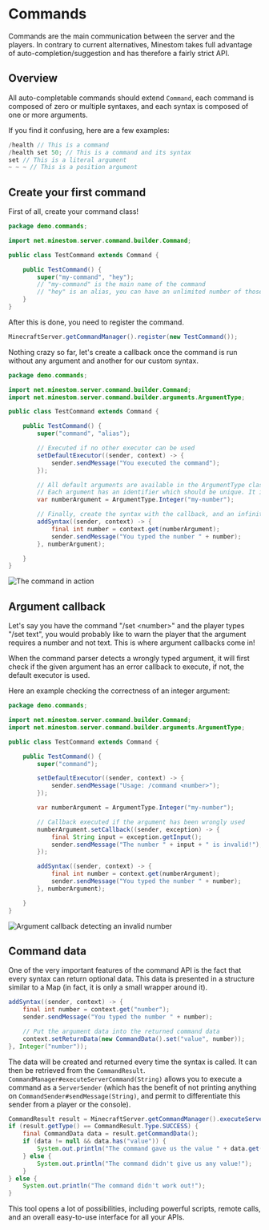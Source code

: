 # Commands

Commands are the main communication between the server and the players. In contrary to current alternatives, Minestom takes full advantage of auto-completion/suggestion and has therefore a fairly strict API.

## Overview

All auto-completable commands should extend `Command`, each command is composed of zero or multiple syntaxes, and each syntax is composed of one or more arguments.

If you find it confusing, here are a few examples:

```java
/health // This is a command
/health set 50; // This is a command and its syntax
set // This is a literal argument
~ ~ ~ // This is a position argument
```

## Create your first command

First of all, create your command class!

```java
package demo.commands;

import net.minestom.server.command.builder.Command;

public class TestCommand extends Command {

    public TestCommand() {
        super("my-command", "hey");
        // "my-command" is the main name of the command
        // "hey" is an alias, you can have an unlimited number of those
    }
}
```

After this is done, you need to register the command.

```java
MinecraftServer.getCommandManager().register(new TestCommand());
```

Nothing crazy so far, let's create a callback once the command is run without any argument and another for our custom syntax.

```java
package demo.commands;

import net.minestom.server.command.builder.Command;
import net.minestom.server.command.builder.arguments.ArgumentType;

public class TestCommand extends Command {

    public TestCommand() {
        super("command", "alias");

        // Executed if no other executor can be used
        setDefaultExecutor((sender, context) -> {
            sender.sendMessage("You executed the command");
        });

        // All default arguments are available in the ArgumentType class
        // Each argument has an identifier which should be unique. It is used internally to create the nodes
        var numberArgument = ArgumentType.Integer("my-number");

        // Finally, create the syntax with the callback, and an infinite number of arguments
        addSyntax((sender, context) -> {
            final int number = context.get(numberArgument);
            sender.sendMessage("You typed the number " + number);
        }, numberArgument);

    }
}
```

![The command in action](/docs/feature/commands/number-command.png)

## Argument callback

Let's say you have the command "/set \<number>" and the player types "/set text", you would probably like to warn the player that the argument requires a number and not text. This is where argument callbacks come in!

When the command parser detects a wrongly typed argument, it will first check if the given argument has an error callback to execute, if not, the default executor is used.

Here an example checking the correctness of an integer argument:

```java
package demo.commands;

import net.minestom.server.command.builder.Command;
import net.minestom.server.command.builder.arguments.ArgumentType;

public class TestCommand extends Command {

    public TestCommand() {
        super("command");

        setDefaultExecutor((sender, context) -> {
            sender.sendMessage("Usage: /command <number>");
        });

        var numberArgument = ArgumentType.Integer("my-number");

        // Callback executed if the argument has been wrongly used
        numberArgument.setCallback((sender, exception) -> {
            final String input = exception.getInput();
            sender.sendMessage("The number " + input + " is invalid!");
        });

        addSyntax((sender, context) -> {
            final int number = context.get(numberArgument);
            sender.sendMessage("You typed the number " + number);
        }, numberArgument);

    }
}
```

![Argument callback detecting an invalid number](/docs/feature/commands/number-command-validation.png)

## Command data

One of the very important features of the command API is the fact that every syntax can return optional data. This data is presented in a structure similar to a Map (in fact, it is only a small wrapper around it).

```java
addSyntax((sender, context) -> {
    final int number = context.get("number");
    sender.sendMessage("You typed the number " + number);

    // Put the argument data into the returned command data
    context.setReturnData(new CommandData().set("value", number));
}, Integer("number"));
```

The data will be created and returned every time the syntax is called. It can then be retrieved from the `CommandResult`. `CommandManager#executeServerCommand(String)` allows you to execute a command as a `ServerSender` (which has the benefit of not printing anything on `CommandSender#sendMessage(String)`, and permit to differentiate this sender from a player or the console).

```java
CommandResult result = MinecraftServer.getCommandManager().executeServerCommand("command 5");
if (result.getType() == CommandResult.Type.SUCCESS) {
    final CommandData data = result.getCommandData();
    if (data != null && data.has("value")) {
        System.out.println("The command gave us the value " + data.get("value"));
    } else {
        System.out.println("The command didn't give us any value!");
    }
} else {
    System.out.println("The command didn't work out!");
}
```

This tool opens a lot of possibilities, including powerful scripts, remote calls, and an overall easy-to-use interface for all your APIs.
